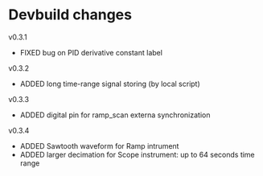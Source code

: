 
# Devbuild  changes


v0.3.1
- FIXED bug on PID derivative constant label

v0.3.2
- ADDED long time-range signal storing (by local script)

v0.3.3
- ADDED digital pin for ramp_scan externa synchronization

v0.3.4
- ADDED Sawtooth waveform for Ramp intrument
- ADDED larger decimation for Scope instrument: up to 64 seconds time range
